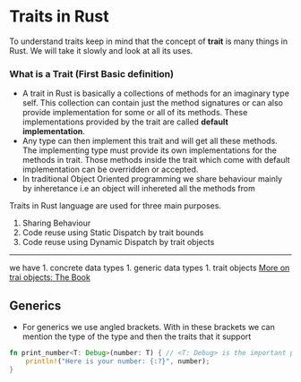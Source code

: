 # Traits in Rust

To understand traits keep in mind that the concept of **trait** is many things in Rust. We will take it slowly and look at all its uses.

### What is a Trait (First Basic definition)
- A trait in Rust is basically a collections of methods for an imaginary type self. This collection can contain just the method signatures or can also provide implementation for some or all of its methods. These implementations provided by the trait are called **default implementation**.
- Any type can then implement this trait and will get all these methods. The implementing type must provide its own implementations for the methods in trait. Those methods inside the trait which come with default implementation can be overridden or accepted.
- In traditional Object Oriented programming we share behaviour mainly by inheretance i.e an object will inhereted all the methods from   

Traits in Rust language are used for three main purposes.

1. Sharing Behaviour
2. Code reuse using Static Dispatch by trait bounds
6. Code reuse using Dynamic Dispatch by  trait objects
---
we have
    1. concrete data types
    1. generic data types
    1. trait objects
[More on trai objects: The Book](https://doc.rust-lang.org/book/ch17-02-trait-objects.html)    


## Generics
- For generics we use angled brackets. With in these brackets we can mention the type of the type and then the traits that it support

```rust
fn print_number<T: Debug>(number: T) { // <T: Debug> is the important part
    println!("Here is your number: {:?}", number);
}
```